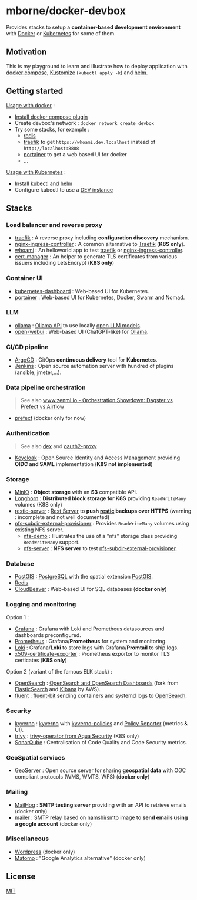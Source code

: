 # mborne/docker-devbox

Provides stacks to setup a **container-based development environment** with [Docker](docs/docker.md) or [Kubernetes](docs/kubernetes.md) for some of them.

## Motivation

This is my playground to learn and illustrate how to deploy application with [docker compose](https://docs.docker.com/compose/), [Kustomize](https://kustomize.io/) (`kubectl apply -k`) and [helm](https://helm.sh/).

## Getting started

[Usage with docker](docs/docker.md) :

* [Install docker compose plugin](https://docs.docker.com/compose/install/linux/)
* Create devbox's network : `docker network create devbox`
* Try some stacks, for example :
  * [redis](redis/README.md)
  * [traefik](traefik/README.md) to get `https://whoami.dev.localhost` instead of `http://localhost:8888`
  * [portainer](portainer/README.md) to get a web based UI for docker
  * ...

[Usage with Kubernetes](docs/kubernetes.md) :

* Install [kubectl](https://kubernetes.io/docs/tasks/tools/#kubectl) and [helm](https://helm.sh/docs/intro/install/)
* Configure kubectl to use a [DEV instance](docs/kubernetes-dev.md)

## Stacks

### Load balancer and reverse proxy

* [traefik](traefik/README.md) : A reverse proxy including **configuration discovery** mechanism.
* [nginx-ingress-controller](nginx-ingress-controller/README.md) : A common alternative to [Traefik](traefik/README.md) (**K8S only**).
* [whoami](whoami/README.md) : An helloworld app to test [traefik](traefik/README.md) or [nginx-ingress-controller](nginx-ingress-controller/README.md).
* [cert-manager](cert-manager/README.md) :  An helper to generate TLS certificates from various issuers including LetsEncrypt (**K8S only**)

### Container UI

* [kubernetes-dashboard](kubernetes-dashboard/README.md) : Web-based UI for Kubernetes.
* [portainer](portainer/README.md) : Web-based UI for Kubernetes, Docker, Swarm and Nomad.

### LLM

* [ollama](ollama/README.md) : [Ollama API](https://github.com/likelovewant/ollama-for-amd/blob/main/docs/api.md) to use locally [open LLM models](https://ollama.com/search).
* [open-webui](open-webui/README.md) : Web-based UI (ChatGPT-like) for [Ollama](ollama/README.md).

### CI/CD pipeline

* [ArgoCD](argocd/README.md) : GitOps **continuous delivery** tool for **Kubernetes**.
* [Jenkins](jenkins/README.md) : Open source automation server with hundred of plugins (ansible, jmeter,...).

### Data pipeline orchestration

> See also [www.zenml.io - Orchestration Showdown: Dagster vs Prefect vs Airflow](https://www.zenml.io/blog/orchestration-showdown-dagster-vs-prefect-vs-airflow)

* [prefect](prefect/README.md) (docker only for now)

### Authentication

> See also [dex](https://github.com/dexidp/dex#readme) and [oauth2-proxy](https://oauth2-proxy.github.io/oauth2-proxy/)

* [Keycloak](keycloak/README.md) : Open Source Identity and Access Management providing **OIDC and SAML** implementation (**K8S not implemented**)

### Storage

* [MinIO](minio/README.md) : **Object storage** with an **S3** compatible API.
* [Longhorn](longhorn/README.md) : **Distributed block storage for K8S** providing `ReadWriteMany` volumes (K8S only)
* [restic-server](restic-server/README.md) : [Rest Server](https://github.com/restic/rest-server#readme) to **push [restic](https://restic.net/) backups over HTTPS** (warning : incomplete and not well documented)
* [nfs-subdir-external-provisioner](nfs-subdir-external-provisioner/README.md) : Provides `ReadWriteMany` volumes using existing NFS server.
    * [nfs-demo](nfs-demo/README.md) : Illustrates the use of a "nfs" storage class providing `ReadWriteMany` support.
    * [nfs-server](nfs-server/README.md) : **NFS server** to test [nfs-subdir-external-provisioner](nfs-subdir-external-provisioner/README.md).
 
### Database

* [PostGIS](postgis/README.md) : [PostgreSQL](https://www.postgresql.org/) with the spatial extension [PostGIS](https://postgis.net/).
* [Redis](redis/README.md)
* [CloudBeaver](cloudbeaver/README.md) : Web-based UI for SQL databases (**docker only**)

### Logging and monitoring

Option 1 :

* [Grafana](grafana/README.md) : Grafana with Loki and Prometheus datasources and dashboards preconfigured.
* [Prometheus](prometheus/README.md) : Grafana/**Prometheus** for system and monitoring.
* [Loki](loki/README.md) : Grafana/**Loki** to store logs with Grafana/**Promtail** to ship logs.
* [x509-certificate-exporter](x509-certificate-exporter/README.md) : Prometheus exportor to monitor TLS certicates (**K8S only**)

Option 2 (variant of the famous ELK stack) :

* [OpenSearch](opensearch/README.md) : [OpenSearch and OpenSearch Dashboards](https://docs.opensearch.org/docs/latest/about/) (fork from [ElasticSearch](https://www.elastic.co/fr/elasticsearch/) and [Kibana](https://www.elastic.co/fr/kibana) by AWS).
* [fluent](fluent/README.md) : [fluent-bit](https://docs.fluentbit.io/manual) sending containers and systemd logs to [OpenSearch](opensearch/README.md).

### Security

* [kyverno](kyverno/README.md) : [kyverno](https://artifacthub.io/packages/helm/kyverno/kyverno) with [kyverno-policies](https://artifacthub.io/packages/helm/kyverno/kyverno-policies) and [Policy Reporter](https://kyverno.github.io/policy-reporter/) (metrics & UI).
* [trivy](trivy/README.md) : [trivy-operator from Aqua Security](https://github.com/aquasecurity/trivy-operator#readme) (K8S only)
* [SonarQube](sonarqube/README.md) : Centralisation of Code Quality and Code Security metrics.

### GeoSpatial services

* [GeoServer](geoserver/README.md) : Open source server for sharing **geospatial data** with [OGC](https://www.ogc.org/) compliant protocols (WMS, WMTS, WFS) (**docker only**)

### Mailing

* [MailHog](mailhog/README.md) : **SMTP testing server** providing with an API to retrieve emails (docker only)
* [mailer](mailer/README.md) : SMTP relay based on [namshi/smtp](https://hub.docker.com/r/namshi/smtp) image to **send emails using a google account** (docker only)

### Miscellaneous

* [Wordpress](wordpress/README.md) (docker only)
* [Matomo](matomo/README.md) : "Google Analytics alternative" (docker only)

## License

[MIT](LICENSE)
